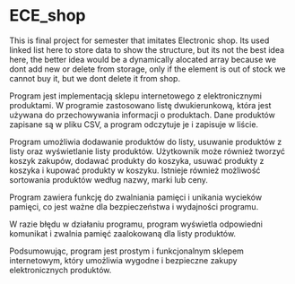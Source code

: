 # ECE_shop
This is final project for semester that imitates Electronic shop.
Its used linked list here to store data to show the structure, but its not the best idea here, the better idea would be a dynamically alocated array
because we dont add new or delete from storage, only if the element is out of stock we cannot buy it, but we dont delete it from shop.

Program jest implementacją sklepu internetowego z elektronicznymi produktami. W programie zastosowano listę dwukierunkową, która jest używana do przechowywania informacji o produktach. Dane produktów zapisane są w pliku CSV, a program odczytuje je i zapisuje w liście.

Program umożliwia dodawanie produktów do listy, usuwanie produktów z listy oraz wyświetlanie listy produktów. Użytkownik może również tworzyć koszyk zakupów, dodawać produkty do koszyka, usuwać produkty z koszyka i kupować produkty w koszyku. Istnieje również możliwość sortowania produktów według nazwy, marki lub ceny.

Program zawiera funkcję do zwalniania pamięci i unikania wycieków pamięci, co jest ważne dla bezpieczeństwa i wydajności programu.

W razie błędu w działaniu programu, program wyświetla odpowiedni komunikat i zwalnia pamięć zaalokowaną dla listy produktów.

Podsumowując, program jest prostym i funkcjonalnym sklepem internetowym, który umożliwia wygodne i bezpieczne zakupy elektronicznych produktów.

